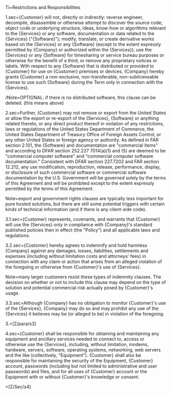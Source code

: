 Ti=Restrictions and Responsibilities

1.sec={Customer} will not, directly or indirectly: reverse engineer, decompile, disassemble or otherwise attempt to discover the source code, object code or underlying structure, ideas, know-how or algorithms relevant to the {Services} or any software, documentation or data related to the {Services} ("{Software}"); modify, translate, or create derivative works based on the {Services} or any {Software} (except to the extent expressly permitted by {Company} or authorized within the {Services}); use the {Services} or any {Software} for timesharing or service bureau purposes or otherwise for the benefit of a third; or remove any proprietary notices or labels.  With respect to any {Software} that is distributed or provided to {Customer} for use on {Customer} premises or devices, {Company} hereby grants {Customer} a non-exclusive, non-transferable, non-sublicensable license to use such {Software} during the Term only in connection with the {Services}.

/Note=OPTIONAL: if there is no distributed software, this clause can be deleted. (this means above)

2.sec=Further, {Customer} may not remove or export from the United States or allow the export or re-export of the {Services}, {Software} or anything related thereto, or any direct product thereof in violation of any restrictions, laws or regulations of the United States Department of Commerce, the United States Department of Treasury Office of Foreign Assets Control, or any other United States or foreign agency or authority.  As defined in FAR section 2.101, the {Software} and documentation are "commercial items" and according to DFAR section 252.227 7014(a)(1) and (5) are deemed to be "commercial computer software" and "commercial computer software documentation."  Consistent with DFAR section 227.7202 and FAR section 12.212, any use modification, reproduction, release, performance, display, or disclosure of such commercial software or commercial software documentation by the U.S. Government will be governed solely by the terms of this Agreement and will be prohibited except to the extent expressly permitted by the terms of this Agreement.

Note=export and government rights clauses are typically less important for pure hosted solutions, but there are still some potential triggers with certain kinds of technical information (and if there is any client-side code).

3.1.sec={Customer} represents, covenants, and warrants that {Customer} will use the {Services} only in compliance with {Company}'s standard published policies then in effect (the "Policy") and all applicable laws and regulations.

3.2.sec={Customer} hereby agrees to indemnify and hold harmless {Company} against any damages, losses, liabilities, settlements and expenses (including without limitation costs and attorneys' fees) in connection with any claim or action that arises from an alleged violation of the foregoing or otherwise from {Customer}'s use of {Services}.

Note=many larger customers resist these types of indemnity clauses.  The decision on whether or not to include this clause may depend on the type of solution and potential commercial risk actually posed by {Customer}'s usage.

3.3.sec=Although {Company} has no obligation to monitor {Customer}'s use of the {Services}, {Company} may do so and may prohibit any use of the {Services} it believes may be (or alleged to be) in violation of the foregoing.

3.=[Z/para/s3]

4.sec={Customer} shall be responsible for obtaining and maintaining any equipment and ancillary services needed to connect to, access or otherwise use the {Services}, including, without limitation, modems, hardware, servers, software, operating systems, networking, web servers and the like (collectively, "Equipment").  {Customer} shall also be responsible for maintaining the security of the Equipment, {Customer} account, passwords (including but not limited to administrative and user passwords) and files, and for all uses of {Customer} account or the Equipment with or without {Customer}'s knowledge or consent.

=[Z/Sec/s4]
